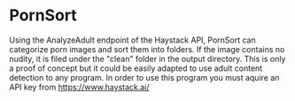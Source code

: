 # PornSort
Using the AnalyzeAdult endpoint of the Haystack API, PornSort can categorize porn images and sort them into folders. If the image contains no nudity, it is filed under the "clean" folder in the output directory. This is only a proof of concept but it could be easily adapted to use adult content detection to any program. In order to use this program you must aquire an API key from https://www.haystack.ai/